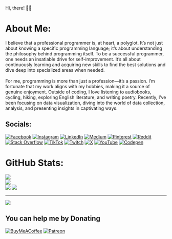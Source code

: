Hi, there! 👋😊

# About Me:
I believe that a professional programmer is, at heart, a polyglot. It’s not just about knowing a specific programming language; it’s about understanding the philosophy behind programming itself. To be a successful programmer, one needs an insatiable drive for self-improvement. It’s all about continuously learning and acquiring new skills to find the best solutions and dive deep into specialized areas when needed.<br><br>For me, programming is more than just a profession—it’s a passion. I’m fortunate that my work aligns with my hobbies, making it a source of genuine enjoyment. Outside of coding, I love listening to audiobooks, cycling, hiking, exploring English literature, and writing poetry. Recently, I’ve been focusing on data visualization, diving into the world of data collection, analysis, and presenting insights in captivating ways.


## Socials:
[![Facebook](https://img.shields.io/badge/Facebook-%231877F2.svg?logo=Facebook&logoColor=white)](https://facebook.com/artzub) [![Instagram](https://img.shields.io/badge/Instagram-%23E4405F.svg?logo=Instagram&logoColor=white)](https://instagram.com/artzub) [![LinkedIn](https://img.shields.io/badge/LinkedIn-%230077B5.svg?logo=linkedin&logoColor=white)](https://linkedin.com/in/artzub) [![Medium](https://img.shields.io/badge/Medium-12100E?logo=medium&logoColor=white)](https://medium.com/@artzub) [![Pinterest](https://img.shields.io/badge/Pinterest-%23E60023.svg?logo=Pinterest&logoColor=white)](https://pinterest.com/artzub) [![Reddit](https://img.shields.io/badge/Reddit-%23FF4500.svg?logo=Reddit&logoColor=white)](https://reddit.com/user/artzub) [![Stack Overflow](https://img.shields.io/badge/-Stackoverflow-FE7A16?logo=stack-overflow&logoColor=white)](https://stackoverflow.com/users/820262) [![TikTok](https://img.shields.io/badge/TikTok-%23000000.svg?logo=TikTok&logoColor=white)](https://tiktok.com/@artzub) [![Twitch](https://img.shields.io/badge/Twitch-%239146FF.svg?logo=Twitch&logoColor=white)](https://twitch.tv/artzub) [![X](https://img.shields.io/badge/X-black.svg?logo=X&logoColor=white)](https://x.com/artzub) [![YouTube](https://img.shields.io/badge/YouTube-%23FF0000.svg?logo=YouTube&logoColor=white)](https://youtube.com/@@artemzubkov) [![Codepen](https://img.shields.io/badge/Codepen-000000?style=for-the-badge&logo=codepen&logoColor=white)](https://codepen.io/artzub) 

# GitHub Stats:
![](https://github-readme-stats.vercel.app/api?username=artzub&theme=github_dark_dimmed&hide_border=true&include_all_commits=true&count_private=true)<br/>
![](https://github-readme-streak-stats.herokuapp.com/?user=artzub&theme=github_dark_dimmed&hide_border=true)<br/>
![](https://github-readme-stats.vercel.app/api/top-langs/?username=artzub&theme=github_dark_dimmed&hide_border=true&include_all_commits=true&count_private=true&layout=compact)
![](https://github-contributor-stats.vercel.app/api?username=artzub&limit=5&theme=github_dark_dimmed&combine_all_yearly_contributions=true)

---
[![](https://visitcount.itsvg.in/api?id=artzub&icon=5&color=11)](https://visitcount.itsvg.in)

  ## You can help me by Donating
  [![BuyMeACoffee](https://img.shields.io/badge/Buy%20Me%20a%20Coffee-ffdd00?style=for-the-badge&logo=buy-me-a-coffee&logoColor=black)](https://buymeacoffee.com/artzub) [![Patreon](https://img.shields.io/badge/Patreon-F96854?style=for-the-badge&logo=patreon&logoColor=white)](https://patreon.com/artzub) 

  
<!-- Proudly created with GPRM ( https://gprm.itsvg.in ) -->
